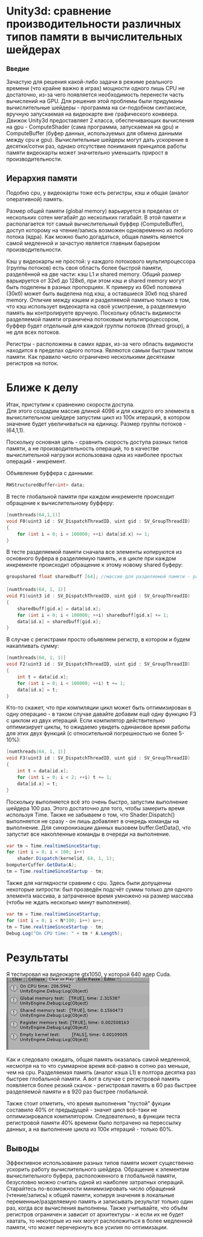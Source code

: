 # Unity3d: сравнение производительности различных типов памяти в вычислительных шейдерах
### Введие
Зачастую для решения какой-либо задачи в режиме реального времени (что крайне важно в играх) мощности одного лишь CPU не достаточно, из-за чего появляется необходимость перенести часть вычислений на GPU. Для решения этой проблемы были придуманы вычислительные шейдеры - программа на си-подобном синтаксисе, вручную запускаемая на видеокарте вне графического конвеера. Движок Unity3d предоставляет 2 класса, обеспечивающих вычисления на gpu - ComputeShader (сама программа, запускаемая на gpu) и ComputeBuffer (буфер данных, используемых для обмена данными между cpu и gpu). Вычислительные шейдеры могут дать ускорение в десятки/сотни раз, однако отсутствие понимания принципов работы памяти видеокарты может значительно уменьшить прирост в производительности. 

## Иерархия памяти 
Подобно cpu, у видеокарты тоже есть регистры, кэш и общая (аналог оперативной) память.

Размер общей памяти (global memory) варьируется в пределах от нескольких сотен мегабайт до нескольких гигабайт. В этой памяти и располагается тот самый вычислительный буффер (ComputeBuffer), доступ которому на чтение/запись возможен одновременно из любого потока (ядра). Как можно было догадаться, общая память является самой медленной и зачастую является главным барьером производительности.

Кэш у видеокарты не простой: у каждого потокового мультипроцессора (группы потоков) есть своя область более быстрой памяти, разделённой на две части: кэш L1 и shared memory. Общий размер варьируется от 32кб до 128кб, при этом кэш и shared memory могут быть поделены в разных пропорциях. К примеру из 60кб половина (30кб) может быть выделена под кэш, а оставшиеся 30кб под shared memory. Отличие между кэшем и разделяемой памятью только в том, что кэш использует видеокарта на своё усмотрение, а разделяемую память вы контролируете вручную. 
Поскольку область видимости разделяемой памяти ограничена потоковым мультипроцессором, буффер будет отдельный для каждой группы потоков (thread group), а не для всех потоков.  

Регистры - расположены в самих ядрах, из-за чего область видимости находится в пределах одного потока. Являются самым быстрым типом памяти. Как правило число ограничено несколькими десятками регистров на поток.

# Ближе к делу
Итак, приступим к сравнению скорости доступа.  
Для этого создадим массив длиной 4096 и для каждого его элемента в вычислительном шейдере запустим цикл из 100к итераций, в котором значение будет увеличиваться на единицу. Размер группы потоков - (64,1,1).   

Поскольку основная цель - сравнить скорость доступа разных типов памяти, а не производительность операций, то в качестве вычислительной нагрузки использована одна из наиболее простых операций - инкремент. 

Объявление буффера с данными:  
```c
RWStructuredBuffer<int> data;
```


В тесте глобальной памяти при каждом инкременте происходит обращение к вычислительному буфферу:   
```c
[numthreads(64,1,1)]
void F0(uint3 id : SV_DispatchThreadID, uint gid : SV_GroupThreadID)
{
	for (int i = 0; i < 100000; ++i) data[id.x] += 1;
}
```


В тесте разделяемой памяти сначала все элементы копируются из основного буфера в разделяемую память, и в цикле при каждом инкременте происходит обращение к этому новому shared буферу:      
```c
groupshared float sharedbuff [64]; //массив для разделяемой памяти - размер соответствует размеру группы потоков

[numthreads(64, 1, 1)]
void F1(uint3 id : SV_DispatchThreadID, uint gid : SV_GroupThreadID)
{
	sharedbuff[gid.x] = data[id.x];
	for (int i = 0; i < 100000; ++i) sharedbuff[gid.x] += 1;
	data[id.x] = sharedbuff[gid.x];
}

```


В случае с регистрами просто объявляем регистр, в котором и будем накапливать сумму:
```c
[numthreads(64, 1, 1)]
void F2(uint3 id : SV_DispatchThreadID, uint gid : SV_GroupThreadID)
{
	int t = data[id.x];
	for (int i = 0; i < 100000; ++i) t += 1; 
	data[id.x] = t;
}
```
Кто-то скажет, что при компиляции цикл может быть оптимизирован в одну операцию - в таком случае давайте добавим ещё одну функцию F3 с циклом из двух итераций. Если компилятор действительно оптимизирует циклы, то ожидаемо увидеть одинаковое время работы для этих двух функций (c относительной погрешностью не более 5-10%):
```c
[numthreads(64, 1, 1)]
void F3(uint3 id : SV_DispatchThreadID, uint gid : SV_GroupThreadID)
{
	int t = data[id.x];
	for (int i = 0; i < 2; ++i) t += 1;
	data[id.x] = t;
}
```

  
  
Поскольку выполняется всё это очень быстро, запустим выполнение шейдера 100 раз. Этого достаточно для того, чтобы замерить время используя Time. Также не забываем о том, что Shader.Dispatch() выполняется не сразу - он лишь добавляет в очередь команды на выполнение. Для синхронизации данных вызовем buffer.GetData(), что запустит все накопленные команды в очереди на выполнение.   
```c#
var tm = Time.realtimeSinceStartup;
for (int i = 0; i < 100; i++)
    shader.Dispatch(kernelid, 64, 1, 1);
bomputerCuffer.GetData(A);
tm = Time.realtimeSinceStartup - tm;
```
  
Также для наглядности сравним с cpu. Здесь были допущенны некоторые хитрости: был прозведён подсчёт суммы только для одного элемента массива, а затраченное время умножено на размер массива (чтобы не ждать несколько минут выполнения). 
```c#
var tm = Time.realtimeSinceStartup;
for (int i = 0; i < N*100; i++) u++;
tm = Time.realtimeSinceStartup - tm;
Debug.Log("On CPU time: " + tm * A.Length);
```


# Результаты
Я тестировал на видеокарте gtx1050, у которой 640 ядер Cuda.  
![Time result](/TimeTest.png)


Как и следовало ожидать, общая память оказалась самой медленной, несмотря на то что суммарное время всё-равно в сотню раз меньше, чем на cpu. Разделяемая память (аналог кэша L1) в полтора десятка раз быстрее глобальной памяти. А вот в случае с регистровой память появляется более резкий скачок - регистровая память в 60 раз быстрее разделяемой памяти и в 920 раз быстрее глобальной.  

Также стоит отметить, что время выполнения "пустой" фукции составило 40% от предыдущей - значит цикл всё-таки не оптимизировался компилятором. Следовательно, в функции теста регистровой памяти 40% времени было потрачено на перессылку данных, а на выполнение цикла из 100к итераций - только 60%.  


## Выводы
Эффективное использование разных типов памяти может существенно ускорить работу вычислительного шейдера. Обращение к элементам вычислительного буфера, расположенного в глобальной памяти, безусловно можно считать одной из наиболее затратных операций. Старайтесь по-возможности минимизировать число обращений (чтение/запись) к общей памяти, копируя значения в локальные переменные/разделяемую память и записывать результат только один раз, когда все вычисления выполнены. Также учитывайте, что объём регистров ограничен и зависит от архитектуры - и если их не будет хватать, то некоторые из них могут расположиться в более медленной памяти, что может перечеркнуть все усилия по оптимизации. 
 


